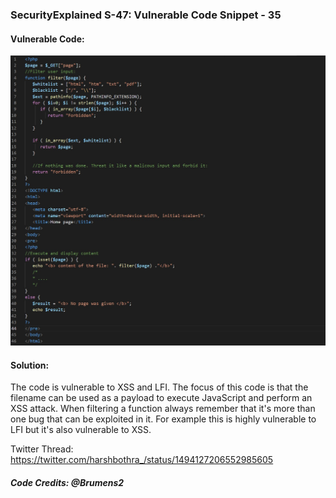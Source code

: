 ### SecurityExplained S-47: Vulnerable Code Snippet - 35

#### Vulnerable Code: 

![Vulnerable Code](../media/code-35.jpg)


#### Solution: 

The code is vulnerable to XSS and LFI. The focus of this code is that the filename can be used as a payload to execute JavaScript and perform an XSS attack. 
When filtering a function always remember that it's more than one bug that can be exploited in it. For example this is highly vulnerable to LFI but it's also vulnerable to XSS.

Twitter Thread: https://twitter.com/harshbothra_/status/1494127206552985605

##### Code Credits: @Brumens2 
 